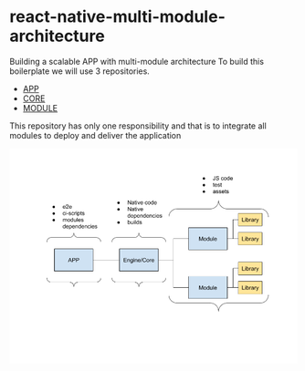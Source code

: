 # react-native-multi-module-architecture

Building a scalable APP with multi-module architecture
To build this boilerplate we will use 3 repositories.

* [APP](https://github.com/G33N/rn-mma-app)
* [CORE](https://github.com/G33N/rn-mma-core)
* [MODULE](https://github.com/G33N/rn-mma-module)

This repository has only one responsibility and that is to integrate all modules to deploy and deliver the application

![scheme](Multimodule%20Arquitecture.png)
